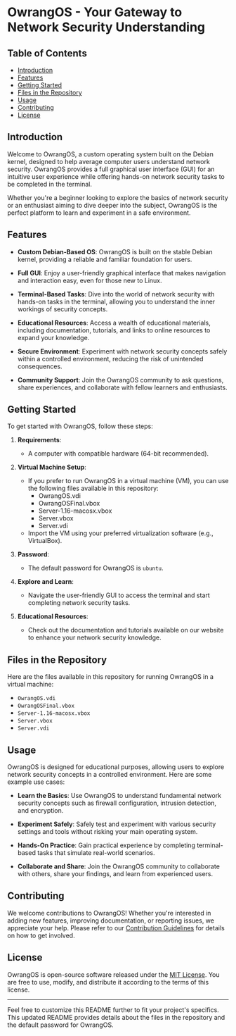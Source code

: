 # OwrangOS - Your Gateway to Network Security Understanding


## Table of Contents

- [Introduction](#introduction)
- [Features](#features)
- [Getting Started](#getting-started)
- [Files in the Repository](#files-in-the-repository)
- [Usage](#usage)
- [Contributing](#contributing)
- [License](#license)

## Introduction

Welcome to OwrangOS, a custom operating system built on the Debian kernel, designed to help average computer users understand network security. OwrangOS provides a full graphical user interface (GUI) for an intuitive user experience while offering hands-on network security tasks to be completed in the terminal.

Whether you're a beginner looking to explore the basics of network security or an enthusiast aiming to dive deeper into the subject, OwrangOS is the perfect platform to learn and experiment in a safe environment.

## Features

- **Custom Debian-Based OS**: OwrangOS is built on the stable Debian kernel, providing a reliable and familiar foundation for users.

- **Full GUI**: Enjoy a user-friendly graphical interface that makes navigation and interaction easy, even for those new to Linux.

- **Terminal-Based Tasks**: Dive into the world of network security with hands-on tasks in the terminal, allowing you to understand the inner workings of security concepts.

- **Educational Resources**: Access a wealth of educational materials, including documentation, tutorials, and links to online resources to expand your knowledge.

- **Secure Environment**: Experiment with network security concepts safely within a controlled environment, reducing the risk of unintended consequences.

- **Community Support**: Join the OwrangOS community to ask questions, share experiences, and collaborate with fellow learners and enthusiasts.

## Getting Started

To get started with OwrangOS, follow these steps:

1. **Requirements**:
   - A computer with compatible hardware (64-bit recommended).

2. **Virtual Machine Setup**:
   - If you prefer to run OwrangOS in a virtual machine (VM), you can use the following files available in this repository:
     - OwrangOS.vdi
     - OwrangOSFinal.vbox
     - Server-1.16-macosx.vbox
     - Server.vbox
     - Server.vdi
   - Import the VM using your preferred virtualization software (e.g., VirtualBox).

3. **Password**:
   - The default password for OwrangOS is `ubuntu`.

4. **Explore and Learn**:
   - Navigate the user-friendly GUI to access the terminal and start completing network security tasks.

5. **Educational Resources**:
   - Check out the documentation and tutorials available on our website to enhance your network security knowledge.

## Files in the Repository

Here are the files available in this repository for running OwrangOS in a virtual machine:

- `OwrangOS.vdi`
- `OwrangOSFinal.vbox`
- `Server-1.16-macosx.vbox`
- `Server.vbox`
- `Server.vdi`

## Usage

OwrangOS is designed for educational purposes, allowing users to explore network security concepts in a controlled environment. Here are some example use cases:

- **Learn the Basics**: Use OwrangOS to understand fundamental network security concepts such as firewall configuration, intrusion detection, and encryption.

- **Experiment Safely**: Safely test and experiment with various security settings and tools without risking your main operating system.

- **Hands-On Practice**: Gain practical experience by completing terminal-based tasks that simulate real-world scenarios.

- **Collaborate and Share**: Join the OwrangOS community to collaborate with others, share your findings, and learn from experienced users.

## Contributing

We welcome contributions to OwrangOS! Whether you're interested in adding new features, improving documentation, or reporting issues, we appreciate your help. Please refer to our [Contribution Guidelines](CONTRIBUTING.md) for details on how to get involved.

## License

OwrangOS is open-source software released under the [MIT License](LICENSE.md). You are free to use, modify, and distribute it according to the terms of this license.

---

Feel free to customize this README further to fit your project's specifics. This updated README provides details about the files in the repository and the default password for OwrangOS.
